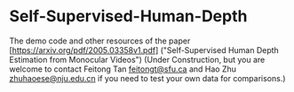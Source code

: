 # Self-Supervised-Human-Depth
The demo code and other resources of the paper [https://arxiv.org/pdf/2005.03358v1.pdf] ("Self-Supervised Human Depth Estimation from Monocular Videos") (Under Construction, but you are welcome to contact Feitong Tan [feitongt@sfu.ca](feitongt@sfu.ca) and Hao Zhu [zhuhaoese@nju.edu.cn](zhuhaoese@nju.edu.cn) if you need to test your own data for comparisons.)
